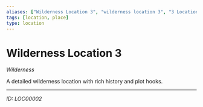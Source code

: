 ```yaml
---
aliases: ["Wilderness Location 3", "wilderness location 3", "3 Location Wilderness"]
tags: [location, place]
type: location
---
```


# Wilderness Location 3

*Wilderness*

A detailed wilderness location with rich history and plot hooks.

---
*ID: LOC00002*